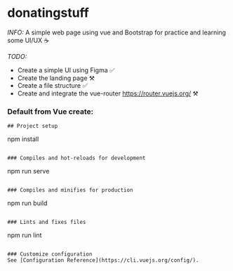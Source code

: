# donatingstuff
_INFO:_
A simple web page using vue and Bootstrap for practice and learning some UI/UX ☕

_TODO:_
* Create a simple UI using Figma ✅
* Create the landing page ⚒️
* Create a file structure ✅
* Create and integrate the vue-router https://router.vuejs.org/ ⚒️


### Default from Vue create:
```
## Project setup
```
npm install
```

### Compiles and hot-reloads for development
```
npm run serve
```

### Compiles and minifies for production
```
npm run build
```

### Lints and fixes files
```
npm run lint
```

### Customize configuration
See [Configuration Reference](https://cli.vuejs.org/config/).
```
